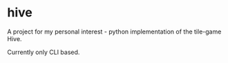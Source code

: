 # hive
A project for my personal interest - python implementation of the tile-game Hive.

Currently only CLI based.
